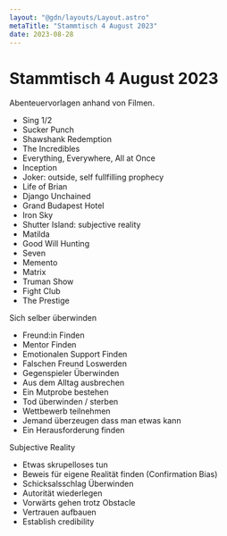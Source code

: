 ```yaml
---
layout: "@gdn/layouts/Layout.astro"
metaTitle: "Stammtisch 4 August 2023"
date: 2023-08-28
---
```


# Stammtisch 4 August 2023

Abenteuervorlagen anhand von Filmen.

- Sing 1/2
- Sucker Punch
- Shawshank Redemption
- The Incredibles
- Everything, Everywhere, All at Once
- Inception
- Joker: outside, self fullfilling prophecy
- Life of Brian
- Django Unchained
- Grand Budapest Hotel
- Iron Sky
- Shutter Island: subjective reality
- Matilda
- Good Will Hunting
- Seven
- Memento
- Matrix
- Truman Show
- Fight Club
- The Prestige

Sich selber überwinden

- Freund:in Finden
- Mentor Finden
- Emotionalen Support Finden
- Falschen Freund Loswerden
- Gegenspieler Überwinden
- Aus dem Alltag ausbrechen
- Ein Mutprobe bestehen
- Tod überwinden / sterben
- Wettbewerb teilnehmen
- Jemand überzeugen dass man etwas kann
- Ein Herausforderung finden

Subjective Reality

- Etwas skrupelloses tun
- Beweis für eigene Realität finden (Confirmation Bias)
- Schicksalsschlag Überwinden
- Autorität wiederlegen
- Vorwärts gehen trotz Obstacle
- Vertrauen aufbauen
- Establish credibility
